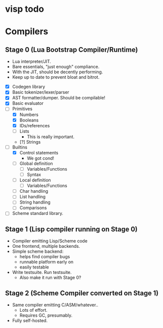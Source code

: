 # visp todo
# Compilers
## Stage 0 (Lua Bootstrap Compiler/Runtime)
* Lua interpreter/JIT.
* Bare essentials, "just enough" compliance.
* With the JIT, should be decently performing.
* Keep up to date to prevent bloat and bitrot.

- [x] Codegen library
- [x] Basic tokenizer/lexer/parser
- [x] AST formatter/dumper. Should be compilable!
- [x] Basic evaluator
- [ ] Primitives
  - [x] Numbers
  - [x] Booleans
  - [x] IDs/references
  - [ ] Lists
    - This is really important.
  - [?] Strings
- [ ] Builtins
  - [x] Control statements
    - We got cond!
  - [ ] Global definition
    - [ ] Variables/Functions
    - [ ] Syntax
  - [ ] Local definition
    - [ ] Variables/Functions
  - [ ] Char handling
  - [ ] List handling
  - [ ] String handling
  - [ ] Comparisons
- [ ] Scheme standard library.

## Stage 1 (Lisp compiler running on Stage 0)
* Compiler emitting Lisp/Scheme code
* One frontend, multiple backends.
* Simple scheme backend:
  - helps find compiler bugs
  - runnable platform early on
  - easily testable
* Write testsuite. Run testsuite.
  - Also make it run with Stage 0?

## Stage 2 (Scheme Compiler converted on Stage 1)
* Same compiler emitting C/ASM/whatever..
  - Lots of effort.
  - Requires GC, presumably.
* Fully self-hosted.
